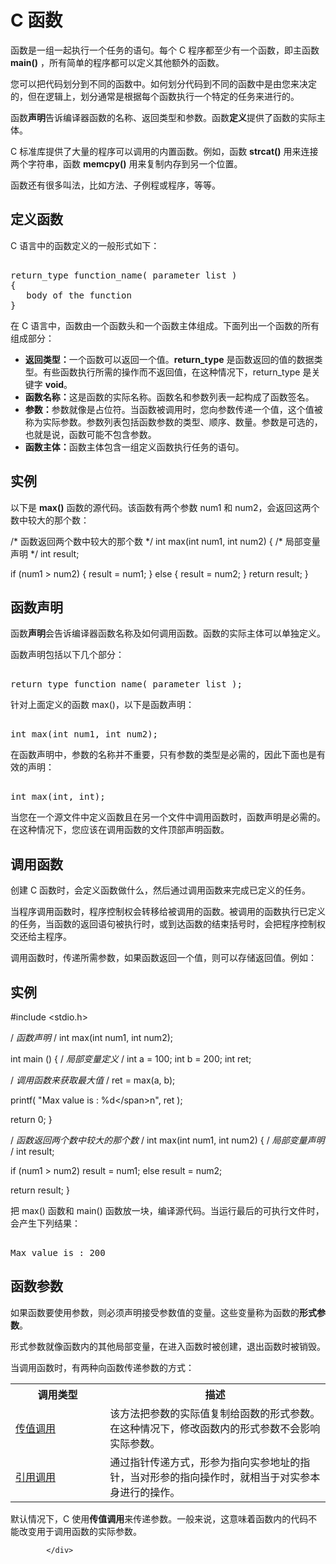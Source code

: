 <!DOCTYPE html>
<html lang="zh-CN">
<head>
<meta charset="UTF-8">
<title>C 函数</title>
</head>
<body>
<div class="article-intro" id="content">
			
			
<h1>C <span class="color_h1">函数</span></h1>&#13;
&#13;
<div class="tutintro">&#13;
<p>函数是一组一起执行一个任务的语句。每个 C 程序都至少有一个函数，即主函数 <b>main()</b> ，所有简单的程序都可以定义其他额外的函数。</p>&#13;
<p>您可以把代码划分到不同的函数中。如何划分代码到不同的函数中是由您来决定的，但在逻辑上，划分通常是根据每个函数执行一个特定的任务来进行的。</p>&#13;
<p>函数<b>声明</b>告诉编译器函数的名称、返回类型和参数。函数<b>定义</b>提供了函数的实际主体。</p>&#13;
<p>C 标准库提供了大量的程序可以调用的内置函数。例如，函数 <b>strcat()</b> 用来连接两个字符串，函数 <b>memcpy()</b> 用来复制内存到另一个位置。</p>&#13;
<p>函数还有很多叫法，比如方法、子例程或程序，等等。</p>&#13;
</div>&#13;
&#13;
<h2 class="tutheader">定义函数</h2>&#13;
<p>C 语言中的函数定义的一般形式如下：</p>&#13;
<pre>&#13;
return_type function_name( parameter list )&#13;
{&#13;
   body of the function&#13;
}&#13;
</pre>&#13;
<p>在 C 语言中，函数由一个函数头和一个函数主体组成。下面列出一个函数的所有组成部分：</p>&#13;
<ul class="list">&#13;
<li><b>返回类型：</b>一个函数可以返回一个值。<b>return_type</b> 是函数返回的值的数据类型。有些函数执行所需的操作而不返回值，在这种情况下，return_type 是关键字 <b>void</b>。</li>&#13;
<li><b>函数名称：</b>这是函数的实际名称。函数名和参数列表一起构成了函数签名。</li>&#13;
<li><b>参数：</b>参数就像是占位符。当函数被调用时，您向参数传递一个值，这个值被称为实际参数。参数列表包括函数参数的类型、顺序、数量。参数是可选的，也就是说，函数可能不包含参数。</li>&#13;
<li><b>函数主体：</b>函数主体包含一组定义函数执行任务的语句。</li>&#13;
</ul>&#13;
&#13;
<h2 class="tutheader">实例</h2>&#13;
<p>以下是 <b>max()</b> 函数的源代码。该函数有两个参数 num1 和 num2，会返回这两个数中较大的那个数：</p>&#13;
<div class="example">&#13;
<div class="example_code">&#13;
<div class="hl-main"><span class="hl-mlcomment">/*</span><span class="hl-mlcomment"> 函数返回两个数中较大的那个数 </span><span class="hl-mlcomment">*/</span><span class="hl-code">
</span><span class="hl-types">int</span><span class="hl-code"> </span><span class="hl-identifier">max</span><span class="hl-brackets">(</span><span class="hl-types">int</span><span class="hl-code"> </span><span class="hl-identifier">num1</span><span class="hl-code">, </span><span class="hl-types">int</span><span class="hl-code"> </span><span class="hl-identifier">num2</span><span class="hl-brackets">)</span><span class="hl-code"> 
</span><span class="hl-brackets">{</span><span class="hl-code">
   </span><span class="hl-mlcomment">/*</span><span class="hl-mlcomment"> 局部变量声明 </span><span class="hl-mlcomment">*/</span><span class="hl-code">
   </span><span class="hl-types">int</span><span class="hl-code"> </span><span class="hl-identifier">result</span><span class="hl-code">;
 
   </span><span class="hl-reserved">if</span><span class="hl-code"> </span><span class="hl-brackets">(</span><span class="hl-identifier">num1</span><span class="hl-code"> &gt; </span><span class="hl-identifier">num2</span><span class="hl-brackets">)</span><span class="hl-code"> </span><span class="hl-brackets">{</span><span class="hl-code">
      </span><span class="hl-identifier">result</span><span class="hl-code"> = </span><span class="hl-identifier">num1</span><span class="hl-code">;
   </span><span class="hl-brackets">}</span><span class="hl-code"> </span><span class="hl-reserved">else</span><span class="hl-code"> </span><span class="hl-brackets">{</span><span class="hl-code">
      </span><span class="hl-identifier">result</span><span class="hl-code"> = </span><span class="hl-identifier">num2</span><span class="hl-code">;
   </span><span class="hl-brackets">}</span><span class="hl-code">
   </span><span class="hl-reserved">return</span><span class="hl-code"> </span><span class="hl-identifier">result</span><span class="hl-code">; 
</span><span class="hl-brackets">}</span></div>&#13;
</div>&#13;
</div>&#13;
&#13;
<h2 class="tutheader">函数声明</h2>&#13;
<p>函数<b>声明</b>会告诉编译器函数名称及如何调用函数。函数的实际主体可以单独定义。</p>&#13;
<p>函数声明包括以下几个部分：</p>&#13;
<pre>&#13;
return_type function_name( parameter list );&#13;
</pre>&#13;
<p>针对上面定义的函数 max()，以下是函数声明：</p>&#13;
<pre>&#13;
int max(int num1, int num2);&#13;
</pre>&#13;
<p>在函数声明中，参数的名称并不重要，只有参数的类型是必需的，因此下面也是有效的声明：</p>&#13;
<pre>&#13;
int max(int, int);&#13;
</pre>&#13;
<p>当您在一个源文件中定义函数且在另一个文件中调用函数时，函数声明是必需的。在这种情况下，您应该在调用函数的文件顶部声明函数。</p>&#13;
&#13;
<h2 class="tutheader">调用函数</h2>&#13;
<p>创建 C 函数时，会定义函数做什么，然后通过调用函数来完成已定义的任务。</p>&#13;
<p>当程序调用函数时，程序控制权会转移给被调用的函数。被调用的函数执行已定义的任务，当函数的返回语句被执行时，或到达函数的结束括号时，会把程序控制权交还给主程序。</p>&#13;
<p>调用函数时，传递所需参数，如果函数返回一个值，则可以存储返回值。例如：</p>&#13;
<div class="example">&#13;
<h2 class="example">实例</h2>&#13;
<div class="example_code">&#13;
<div class="hl-main"><span class="hl-prepro">#include</span><span class="hl-prepro"> </span><span class="hl-quotes">&lt;</span><span class="hl-string">stdio.h</span><span class="hl-quotes">&gt;</span><span class="hl-prepro"/><span class="hl-code">
 
</span><span class="hl-mlcomment">/*</span><span class="hl-mlcomment"> 函数声明 </span><span class="hl-mlcomment">*/</span><span class="hl-code">
</span><span class="hl-types">int</span><span class="hl-code"> </span><span class="hl-identifier">max</span><span class="hl-brackets">(</span><span class="hl-types">int</span><span class="hl-code"> </span><span class="hl-identifier">num1</span><span class="hl-code">, </span><span class="hl-types">int</span><span class="hl-code"> </span><span class="hl-identifier">num2</span><span class="hl-brackets">)</span><span class="hl-code">;
 
</span><span class="hl-types">int</span><span class="hl-code"> </span><span class="hl-identifier">main</span><span class="hl-code"> </span><span class="hl-brackets">(</span><span class="hl-brackets">)</span><span class="hl-code">
</span><span class="hl-brackets">{</span><span class="hl-code">
   </span><span class="hl-mlcomment">/*</span><span class="hl-mlcomment"> 局部变量定义 </span><span class="hl-mlcomment">*/</span><span class="hl-code">
   </span><span class="hl-types">int</span><span class="hl-code"> </span><span class="hl-identifier">a</span><span class="hl-code"> = </span><span class="hl-number">100</span><span class="hl-code">;
   </span><span class="hl-types">int</span><span class="hl-code"> </span><span class="hl-identifier">b</span><span class="hl-code"> = </span><span class="hl-number">200</span><span class="hl-code">;
   </span><span class="hl-types">int</span><span class="hl-code"> </span><span class="hl-identifier">ret</span><span class="hl-code">;
 
   </span><span class="hl-mlcomment">/*</span><span class="hl-mlcomment"> 调用函数来获取最大值 </span><span class="hl-mlcomment">*/</span><span class="hl-code">
   </span><span class="hl-identifier">ret</span><span class="hl-code"> = </span><span class="hl-identifier">max</span><span class="hl-brackets">(</span><span class="hl-identifier">a</span><span class="hl-code">, </span><span class="hl-identifier">b</span><span class="hl-brackets">)</span><span class="hl-code">;
 
   </span><span class="hl-identifier">printf</span><span class="hl-brackets">(</span><span class="hl-code"> </span><span class="hl-quotes">"</span><span class="hl-string">Max value is : %d</span><span class="hl-special">\</span><span class="hl-string">n</span><span class="hl-quotes">"</span><span class="hl-code">, </span><span class="hl-identifier">ret</span><span class="hl-code"> </span><span class="hl-brackets">)</span><span class="hl-code">;
 
   </span><span class="hl-reserved">return</span><span class="hl-code"> </span><span class="hl-number">0</span><span class="hl-code">;
</span><span class="hl-brackets">}</span><span class="hl-code">
 
</span><span class="hl-mlcomment">/*</span><span class="hl-mlcomment"> 函数返回两个数中较大的那个数 </span><span class="hl-mlcomment">*/</span><span class="hl-code">
</span><span class="hl-types">int</span><span class="hl-code"> </span><span class="hl-identifier">max</span><span class="hl-brackets">(</span><span class="hl-types">int</span><span class="hl-code"> </span><span class="hl-identifier">num1</span><span class="hl-code">, </span><span class="hl-types">int</span><span class="hl-code"> </span><span class="hl-identifier">num2</span><span class="hl-brackets">)</span><span class="hl-code"> 
</span><span class="hl-brackets">{</span><span class="hl-code">
   </span><span class="hl-mlcomment">/*</span><span class="hl-mlcomment"> 局部变量声明 </span><span class="hl-mlcomment">*/</span><span class="hl-code">
   </span><span class="hl-types">int</span><span class="hl-code"> </span><span class="hl-identifier">result</span><span class="hl-code">;
 
   </span><span class="hl-reserved">if</span><span class="hl-code"> </span><span class="hl-brackets">(</span><span class="hl-identifier">num1</span><span class="hl-code"> &gt; </span><span class="hl-identifier">num2</span><span class="hl-brackets">)</span><span class="hl-code">
      </span><span class="hl-identifier">result</span><span class="hl-code"> = </span><span class="hl-identifier">num1</span><span class="hl-code">;
   </span><span class="hl-reserved">else</span><span class="hl-code">
      </span><span class="hl-identifier">result</span><span class="hl-code"> = </span><span class="hl-identifier">num2</span><span class="hl-code">;
 
   </span><span class="hl-reserved">return</span><span class="hl-code"> </span><span class="hl-identifier">result</span><span class="hl-code">; 
</span><span class="hl-brackets">}</span></div>&#13;
</div>&#13;
</div>&#13;
<p>把 max() 函数和 main() 函数放一块，编译源代码。当运行最后的可执行文件时，会产生下列结果：</p>&#13;
<pre>&#13;
Max value is : 200&#13;
</pre>&#13;
&#13;
<h2 class="tutheader">函数参数</h2>&#13;
<p>如果函数要使用参数，则必须声明接受参数值的变量。这些变量称为函数的<b>形式参数</b>。</p>&#13;
<p>形式参数就像函数内的其他局部变量，在进入函数时被创建，退出函数时被销毁。</p>&#13;
<p>当调用函数时，有两种向函数传递参数的方式：</p>&#13;
<table class="reference notranslate">&#13;
<tr><th style="width:30%">调用类型</th><th>描述</th></tr>&#13;
<tr><td> <a href="/cprogramming/c-function-call-by-value.html" title="C 中传值方式调用函数">传值调用</a></td><td>该方法把参数的实际值复制给函数的形式参数。在这种情况下，修改函数内的形式参数不会影响实际参数。</td> </tr>&#13;
&#13;
&#13;
&#13;
<tr><td> <a href="/cprogramming/c-function-call-by-pointer.html" title="C 中引用方式调用函数">引用调用</a></td><td>通过指针传递方式，形参为指向实参地址的指针，当对形参的指向操作时，就相当于对实参本身进行的操作。</td> </tr>&#13;
</table>&#13;
<p>默认情况下，C 使用<b>传值调用</b>来传递参数。一般来说，这意味着函数内的代码不能改变用于调用函数的实际参数。</p>			<!-- 其他扩展 -->
						
			</div>
			
		
</body>
</html>